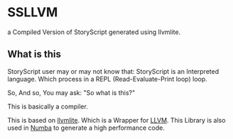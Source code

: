# SSLLVM
a Compiled Version of StoryScript generated using llvmlite.

## What is this
StoryScript user may or may not know that: StoryScript is an Interpreted language. Which process in a REPL (Read-Evaluate-Print loop) loop.

So, And so, You may ask: "So what is this?"

This is basically a compiler.

This is based on [llvmlite](https://pypi.org/project/llvmlite/). Which is a Wrapper for [LLVM](https://llvm.org). This Library is also used in [Numba](https://numba.pydata.org) to generate a high performance code.
